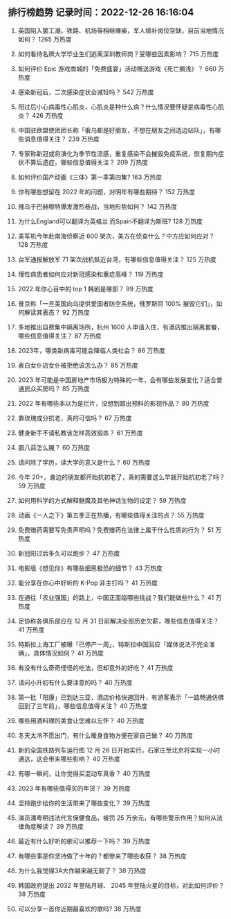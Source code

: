 
## 排行榜趋势 记录时间：2022-12-26 16:16:04
  
  1. 英国陷入罢工潮，铁路、机场等相继瘫痪，军人填补岗位空缺，目前当地情况如何？ 1265 万热度
    
  2. 如何看待名牌大学毕业生们逃离深圳教师岗？受哪些因素影响？ 715 万热度
    
  3. 如何评价 Epic 游戏商城的「免费盛宴」活动赠送游戏《死亡搁浅》？ 660 万热度
    
  4. 感染新冠后，二次感染症状会减轻吗？ 542 万热度
    
  5. 阳过后小心病毒性心肌炎，心肌炎是种什么病？什么情况要怀疑是病毒性心肌炎？ 426 万热度
    
  6. 中国驻欧盟使团团长称「俄乌都是好朋友，不想在朋友之间选边站队」，有哪些消息值得关注？ 239 万热度
    
  7. 专家称新冠或将演化为季节性流感，重复感染不会摧毁免疫系统，恢复期内症状不算后遗症，哪些信息值得关注？ 209 万热度
    
  8. 如何评价国产动画《三体》第一季第四集? 163 万热度
    
  9. 你有哪些想留在 2022 年的问题，对明年有哪些期待？ 152 万热度
    
  10. 俄乌于巴赫穆特爆发激烈巷战，当地形势如何？ 142 万热度
    
  11. 为什么England可以翻译为英格兰 而Spain不翻译为斯班? 128 万热度
    
  12. 美军机今年赴南海侦察近 600 架次，美方在侦查什么？中方应如何应对？ 128 万热度
    
  13. 台军通报解放军 71 架次战机抵近台湾，有哪些信息值得关注？ 125 万热度
    
  14. 慢性病患者如何应对新冠感染和重症高峰？ 119 万热度
    
  15. 2022 年你心目中的 top 1 韩剧是哪部？ 99 万热度
    
  16. 普京称「一旦美国向乌提供爱国者防空系统，俄罗斯将 100% 摧毁它们」，如何解读其表态？ 92 万热度
    
  17. 多地推出自费集中隔离场所，杭州 1600 人申请入住，有酒店推出隔离套餐，哪些信息值得关注？ 87 万热度
    
  18. 2023年，哪类新病毒可能会降临人类社会？ 86 万热度
    
  19. 表白女仆店女仆被拒绝该怎么办？ 85 万热度
    
  20. 2023 年可能是中国房地产市场极为特殊的一年，会有哪些发展变化？适合普通民众买房吗？ 85 万热度
    
  21. 2022 年有哪些本以为是烂片，没想到超出预料的影视作品？ 80 万热度
    
  22. 靠玫瑰成分抗老，真的可信吗？ 67 万热度
    
  23. 健身新手不请私教该怎样高效锻炼？ 61 万热度
    
  24. 腊八蒜怎么腌？ 60 万热度
    
  25. 请问除了学历，读大学的意义是什么？ 60 万热度
    
  26. 今年 20+，身边的朋友都开始抗初老了，真的需要这么早就开始抗初老了吗？ 59 万热度
    
  27. 如何用科学的方式解释魅魔及其他神话生物的设定？ 59 万热度
    
  28. 动画《一人之下》第五季正在热播，有哪些值得关注的点？ 55 万热度
    
  29. 免费赠药需要写免责声明吗？免费赠药在法律上属于什么性质的行为？ 51 万热度
    
  30. 新冠阳过后多久可以跑步？ 47 万热度
    
  31. 电影版《想见你》有哪些细思极恐的细节？ 43 万热度
    
  32. 能分享在你心中好听的 K-Pop 非主打吗？ 41 万热度
    
  33. 在通往「农业强国」的路上，中国正面临哪些挑战？我们能做些什么？ 41 万热度
    
  34. 足协称各俱乐部应在 12 月 31 日前解决全部历史欠薪，哪些信息值得关注？ 41 万热度
    
  35. 特斯拉上海工厂被曝「已停产一周」，特斯拉中国回应「媒体说法不完全准确」，具体情况如何？ 41 万热度
    
  36. 有没有什么奇奇怪怪的吃法，但却意外的好吃？ 41 万热度
    
  37. 请问小升初有什么要注意的吗？ 40 万热度
    
  38. 第一批「阳康」已到达三亚，酒店价格快速回升，有游客表示「一路畅通仿佛回到了三年前」，哪些信息值得关注？ 40 万热度
    
  39. 哪些用酒料理的美食让您难以忘怀？ 40 万热度
    
  40. 冬天太冷不愿出门，有什么暖身食物方便在家自己做？ 40 万热度
    
  41. 新的全国铁路列车运行图 12 月 26 日开始实行，石家庄至北京将实现一小时通达，这会带来哪些影响？ 40 万热度
    
  42. 有哪一瞬间，让你觉得买混动车真香？ 40 万热度
    
  43. 2023 年有哪些值得买的年货？ 39 万热度
    
  44. 坚持跑步给你的生活带来了哪些变化？ 39 万热度
    
  45. 演员潘粤明违法代言保健食品，被罚 25 万余元，有哪些警示作用？如何从法律角度解读？ 39 万热度
    
  46. 最近有什么好听的歌可以推荐一下吗？ 39 万热度
    
  47. 有哪些事是你坚持做了十年的？都带来了哪些收获？ 38 万热度
    
  48. 为什么我觉得3A大作越来越无聊了？ 38 万热度
    
  49. 韩国政府提出 2032 年登陆月球、 2045 年登陆火星的目标，对此如何评价？ 38 万热度
    
  50. 可以分享一首你近期最喜欢的歌吗? 38 万热度
    